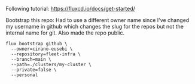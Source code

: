 Following tutorial: https://fluxcd.io/docs/get-started/

Bootstrap this repo:
Had to use a different owner name since I've changed my username in github which changes the slug for the repos but not the internal name for git.
Also made the repo public.

```
flux bootstrap github \
  --owner=cirano-eusebi \
  --repository=fleet-infra \
  --branch=main \
  --path=./clusters/my-cluster \
  --private=false \
  --personal
```
